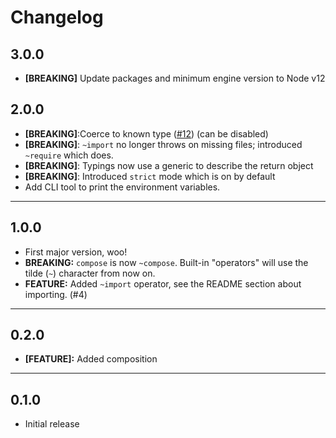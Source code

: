# Changelog

## 3.0.0

* **[BREAKING]** Update packages and minimum engine version to Node v12

## 2.0.0

* **[BREAKING]**:Coerce to known type ([#12](https://github.com/jeffijoe/yenv/issues/12)) (can be disabled)
* **[BREAKING]**: `~import` no longer throws on missing files; introduced `~require` which does.
* **[BREAKING]**: Typings now use a generic to describe the return object
* **[BREAKING]**: Introduced `strict` mode which is on by default
* Add CLI tool to print the environment variables.

---

## 1.0.0

* First major version, woo!
* **BREAKING:** `compose` is now `~compose`. Built-in "operators" will use the tilde (`~`) character from now on.
* **FEATURE:** Added `~import` operator, see the README section about importing. (#4)

---

## 0.2.0

* **[FEATURE]:** Added composition

---

## 0.1.0

* Initial release
